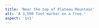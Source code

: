 ```yaml
---
title: 'Near the top of Plateau Mountain'
alt: 'A 3,500 foot marker on a tree.'
aspect: '1x1'
---
```


